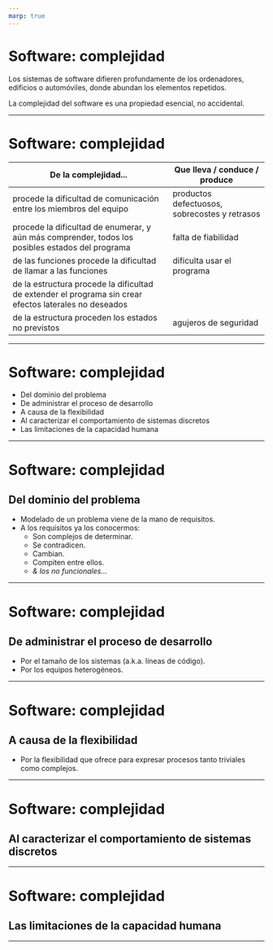 ```yaml
---
marp: true
---
```

# Software: complejidad

Los sistemas de software difieren profundamente de los ordenadores, edificios o automóviles, donde abundan los elementos repetidos.

La complejidad del software es una propiedad esencial, no accidental.

---
# Software: complejidad


De la complejidad...|Que lleva / conduce / produce|
-|-|
procede la dificultad de comunicación entre los miembros del equipo|productos defectuosos, sobrecostes y retrasos|
procede la dificultad de enumerar, y aún más comprender, todos los posibles estados del programa|falta de fiabilidad|
de las funciones procede la dificultad de llamar a las funciones|dificulta usar el programa|
de la estructura procede la dificultad de extender el programa sin crear efectos laterales no deseados||
de la estructura proceden los estados no previstos|agujeros de seguridad|

---
# Software: complejidad

* Del dominio del problema
* De administrar el proceso de desarrollo
* A causa de la flexibilidad
* Al caracterizar el comportamiento de sistemas discretos
* Las limitaciones de la capacidad humana

---

# Software: complejidad
## Del dominio del problema
* Modelado de un problema viene de la mano de requisitos.
* A los requisitos ya los conocermos: 
    * Son complejos de determinar.
    * Se contradicen.
    * Cambian.
    * Compiten entre ellos.
    * *& los no funcionales...*


---

# Software: complejidad
## De administrar el proceso de desarrollo
* Por el tamaño de los sistemas (a.k.a. líneas de código).
* Por los equipos heterogéneos.


---

# Software: complejidad
## A causa de la flexibilidad
* Por la flexibilidad que ofrece para expresar procesos tanto triviales como complejos.
---

# Software: complejidad
## Al caracterizar el comportamiento de sistemas discretos

---

# Software: complejidad
## Las limitaciones de la capacidad humana

---

